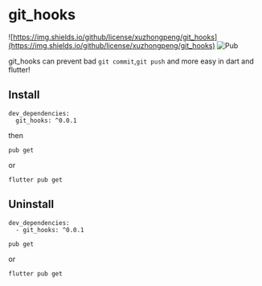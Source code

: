 # git_hooks

![https://img.shields.io/github/license/xuzhongpeng/git_hooks](https://img.shields.io/github/license/xuzhongpeng/git_hooks) ![Pub](https://img.shields.io/pub/v/git_hooks)

git_hooks can prevent bad `git commit`,`git push` and more easy in dart and flutter!

## Install

```
dev_dependencies:
  git_hooks: ^0.0.1
```

then

```
pub get
```

or

```
flutter pub get
```

## Uninstall

```
dev_dependencies:
  - git_hooks: ^0.0.1
```

```
pub get
```

or

```
flutter pub get
```
